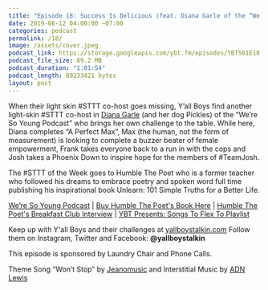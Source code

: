 ```yaml
---
title: "Episode 18: Success Is Delicious (feat. Diana Garle of the “We’re So Young Podcast”)"
date: 2019-06-12 04:00:00 −07:00
categories: podcast
permalink: /18/
image: /assets/cover.jpeg
podcast_link: https://storage.googleapis.com/ybt.fm/episodes/YBTS01E18.mp3
podcast_file_size: 89.2 MB
podcast_duration: "1:01:54"
podcast_length: 89233421 bytes
layout: post
---
```


When their light skin #STTT co-host goes missing, Y’all Boys find another light-skin #STTT co-host in [Diana Garle](https://www.dianagarle.com/) (and her dog Pickles) of the “We’re So Young Podcast” who brings her own challenge to the table. While here, Diana completes “A Perfect Max”, Max (the human, not the form of measurement) is looking to complete a buzzer beater of female empowerment, Frank takes everyone back to a run in with the cops and Josh takes a Phoenix Down to inspire hope for the members of #TeamJosh.

The #STTT of the Week goes to Humble The Poet who is a former teacher who followed his dreams to embrace poetry and spoken word full time publishing his inspirational book Unlearn: 101 Simple Truths for a Better Life.

[We’re So Young Podcast](https://www.weresoyoungpodcast.com/) |
[Buy Humble The Poet's Book Here](https://www.amazon.com/Unlearn-Simple-Truths-Better-Life/dp/0062905163) | 
[Humble The Poet's Breakfast Club Interview](https://www.youtube.com/watch?v=S0cwkJxVGRw) |
[YBT Presents: Songs To Flex To Playlist](https://open.spotify.com/playlist/26LW5GeaehbCI4IYQFaahC?si=Bbmg3sVzRQ2j3khavSde0w)

Keep up with Y'all Boys and their challenges at [yallboystalkin.com](https://yallboystalkin.com)
Follow them on Instagram, Twitter and Facebook: **@yallboystalkin**

This episode is sponsored by Laundry Chair and Phone Calls.

Theme Song “Won’t Stop” by [Jeanomusic](https://www.jeanomusic.com/) and Interstitial Music by [ADN Lewis](https://www.adnlewis.com/)